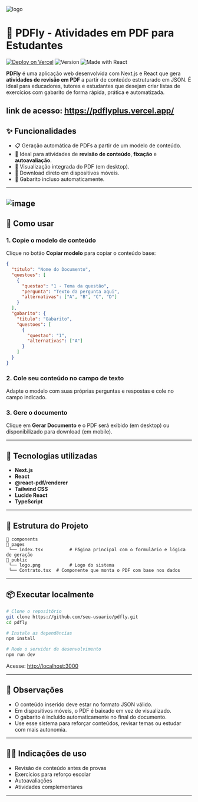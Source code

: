 ![logo](https://github.com/user-attachments/assets/44b4d1ae-fbf1-4011-8159-6d29ff3e99ae)

# 📄 PDFly - Atividades em PDF para Estudantes

[![Deploy on Vercel](https://img.shields.io/badge/deploy-vercel-000?logo=vercel)](https://vercel.com/)
![Version](https://img.shields.io/badge/version-1.0.0-blue.svg)
![Made with React](https://img.shields.io/badge/made%20with-react-61dafb?logo=react)

**PDFly** é uma aplicação web desenvolvida com Next.js e React que gera **atividades de revisão em PDF** a partir de conteúdo estruturado em JSON. É ideal para educadores, tutores e estudantes que desejam criar listas de exercícios com gabarito de forma rápida, prática e automatizada.

link de acesso: https://pdflyplus.vercel.app/
---

## ✨ Funcionalidades

- 📋 Geração automática de PDFs a partir de um modelo de conteúdo.
- 🧠 Ideal para atividades de **revisão de conteúdo**, **fixação** e **autoavaliação**.
- 📄 Visualização integrada do PDF (em desktop).
- 📲 Download direto em dispositivos móveis.
- 🧾 Gabarito incluso automaticamente.

---
![image](https://github.com/user-attachments/assets/867e2e5f-40ba-4947-b9b0-c7b4757e6fed)
---

## 🚀 Como usar

### 1. Copie o modelo de conteúdo

Clique no botão **Copiar modelo** para copiar o conteúdo base:

```json
{
  "titulo": "Nome do Documento",
  "questoes": [
    {
      "questao": "1 - Tema da questão",
      "pergunta": "Texto da pergunta aqui",
      "alternativas": ["A", "B", "C", "D"]
    }
  ],
  "gabarito": {
    "titulo": "Gabarito",
    "questoes": [
      {
        "questao": "1",
        "alternativas": ["A"]
      }
    ]
  }
}
```

### 2. Cole seu conteúdo no campo de texto

Adapte o modelo com suas próprias perguntas e respostas e cole no campo indicado.

### 3. Gere o documento

Clique em **Gerar Documento** e o PDF será exibido (em desktop) ou disponibilizado para download (em mobile).

---

## 🧪 Tecnologias utilizadas

- **Next.js**
- **React**
- **@react-pdf/renderer**
- **Tailwind CSS**
- **Lucide React**
- **TypeScript**

---

## 📁 Estrutura do Projeto

```
📁 components
📁 pages
 └── index.tsx          # Página principal com o formulário e lógica de geração
📁 public
 └── logo.png           # Logo do sistema
 └── Contrato.tsx  # Componente que monta o PDF com base nos dados
```

---

## 📦 Executar localmente

```bash
# Clone o repositório
git clone https://github.com/seu-usuario/pdfly.git
cd pdfly

# Instale as dependências
npm install

# Rode o servidor de desenvolvimento
npm run dev
```

Acesse: [http://localhost:3000](http://localhost:3000)

---

## 📌 Observações

- O conteúdo inserido deve estar no formato JSON válido.
- Em dispositivos móveis, o PDF é baixado em vez de visualizado.
- O gabarito é incluído automaticamente no final do documento.
- Use esse sistema para reforçar conteúdos, revisar temas ou estudar com mais autonomia.

---

## 👨‍🏫 Indicações de uso

- Revisão de conteúdo antes de provas
- Exercícios para reforço escolar
- Autoavaliações
- Atividades complementares

---
